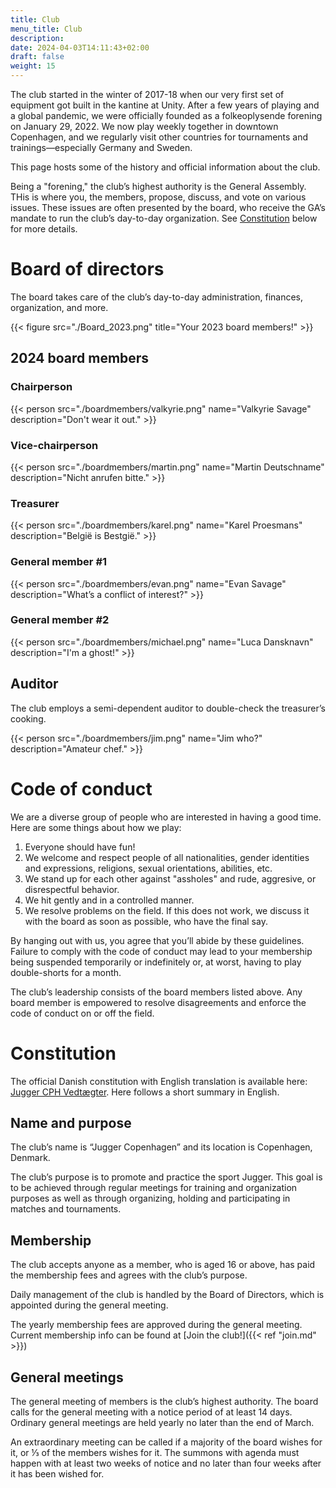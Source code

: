 ```yaml
---
title: Club
menu_title: Club
description: 
date: 2024-04-03T14:11:43+02:00
draft: false
weight: 15
---
```


The club started in the winter of 2017-18 when our very first set of equipment got built in the kantine at Unity. After a few years of playing and a global pandemic, we were officially founded as a folkeoplysende forening on January 29, 2022. We now play weekly together in downtown Copenhagen, and we regularly visit other countries for tournaments and trainings—especially Germany and Sweden.

This page hosts some of the history and official information about the club.

Being a "forening," the club’s highest authority is the General Assembly. THis is where you, the members, propose, discuss, and vote on various issues. These issues are often presented by the board, who receive the GA’s mandate to run the club’s day-to-day organization. See [Constitution]() below for more details.

# Board of directors

The board takes care of the club’s day-to-day administration, finances, organization, and more.

{{< figure src="./Board_2023.png" title="Your 2023 board members!" >}}

## 2024 board members

### Chairperson

{{< person src="./boardmembers/valkyrie.png" name="Valkyrie Savage" description="Don't wear it out." >}}

### Vice-chairperson

{{< person src="./boardmembers/martin.png" name="Martin Deutschname" description="Nicht anrufen bitte." >}}

### Treasurer

{{< person src="./boardmembers/karel.png" name="Karel Proesmans" description="België is Bestgië." >}}

### General member \#1

{{< person src="./boardmembers/evan.png" name="Evan Savage" description="What’s a conflict of interest?" >}}

### General member \#2

{{< person src="./boardmembers/michael.png" name="Luca Dansknavn" description="I'm a ghost!" >}}

## Auditor

The club employs a semi-dependent auditor to double-check the treasurer’s cooking.

{{< person src="./boardmembers/jim.png" name="Jim who?" description="Amateur chef." >}}

# Code of conduct

We are a diverse group of people who are interested in having a good time. Here are some things about how we play:

1. Everyone should have fun!
2. We welcome and respect people of all nationalities, gender identities and expressions, religions, sexual orientations, abilities, etc.
3. We stand up for each other against "assholes" and rude, aggresive, or disrespectful behavior.
4. We hit gently and in a controlled manner.
5. We resolve problems on the field. If this does not work, we discuss it with the board as soon as possible, who have the final say.

By hanging out with us, you agree that you’ll abide by these guidelines. Failure to comply with the code of conduct may lead to your membership being suspended temporarily or indefinitely or, at worst, having to play double-shorts for a month.

The club’s leadership consists of the board members listed above. Any board member is empowered to resolve disagreements and enforce the code of conduct on or off the field.

# Constitution

The official Danish constitution with English translation is available here: [Jugger CPH Vedtægter](https://docs.google.com/document/d/13gHCvyobzfLGX1JKa7vSJnOykByL8NtlArcgXXLmaQA). Here follows a short summary in English.

## Name and purpose

The club’s name is “Jugger Copenhagen” and its location is Copenhagen, Denmark.

The club’s purpose is to promote and practice the sport Jugger. This goal is to be achieved through regular meetings for training and organization purposes as well as through organizing, holding and participating in matches and tournaments.

## Membership

The club accepts anyone as a member, who is aged 16 or above, has paid the membership fees and agrees with the club’s purpose.

Daily management of the club is handled by the Board of Directors, which is appointed during the general meeting.

The yearly membership fees are approved during the general meeting. Current membership info can be found at [Join the club!]({{< ref "join.md" >}})

## General meetings

The general meeting of members is the club’s highest authority. The board calls for the general meeting with a notice period of at least 14 days. Ordinary general meetings are held yearly no later than the end of March.

An extraordinary meeting can be called if a majority of the board wishes for it, or ⅓ of the members wishes for it. The summons with agenda must happen with at least two weeks of notice and no later than four weeks after it has been wished for.
